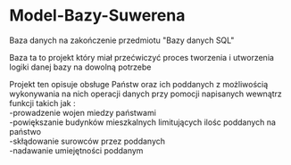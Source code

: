 # Model-Bazy-Suwerena
Baza danych na zakończenie przedmiotu "Bazy danych SQL"

Baza ta to projekt który miał przećwiczyć proces tworzenia i utworzenia logiki danej bazy na dowolną potrzebe

Projekt ten opisuje obsługe Państw oraz ich poddanych z możliwością wykonywania na nich operacji danych przy pomocji napisanych wewnątrz funkcji takich jak :<br />
-prowadzenie wojen miedzy państwami<br />
-powiększanie budynków mieszkalnych limitujących ilośc poddanych na państwo<br />
-skłądowanie surowców przez poddanych<br />
-nadawanie umiejętności poddanym

